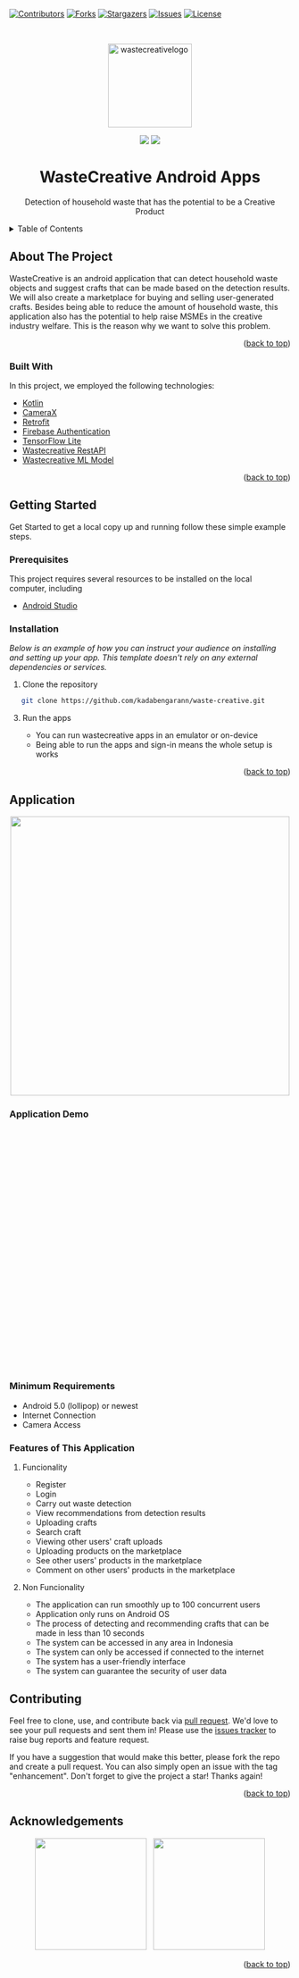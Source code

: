 <div id="top"></div>
<!--
*** Thanks for checking out the Best-README-Template. If you have a suggestion
*** that would make this better, please fork the repo and create a pull request
*** or simply open an issue with the tag "enhancement".
*** Don't forget to give the project a star!
*** Thanks again! Now go create something AMAZING! :D
-->

[![Contributors][contributors-shield]][contributors-url]
[![Forks][forks-shield]][forks-url]
[![Stargazers][stars-shield]][stars-url]
[![Issues][issues-shield]][issues-url]
[![License][license-shield]][license-url]



<!-- PROJECT LOGO -->
<br />

<p align="center">
 <a href="#">
    <img src="https://i.ibb.co/mFHyQcX/Wastecreative.png" alt="wastecreativelogo" height="150">
  </a>

  <p align="center">
    <img src="https://img.shields.io/badge/Team-WasteCreative-9e83fc">
    <img src="https://img.shields.io/badge/C22-PS061-9e83fc?">
  </p>

  <h1 align="center">WasteCreative Android Apps</h1>

  <p align="center">
    Detection of household waste that has the potential to be a Creative Product
    <!-- <br /> -->
    <!-- <a href="https://github.com/github_username/repo_name"><strong>Explore the Projects »</strong></a> -->
    <br />
  </p>



<!-- TABLE OF CONTENTS -->
<details>
  <summary>Table of Contents</summary>
  <ol>
    <li>
      <a href="#about-the-project">About The Project</a>
      <ul>
        <li><a href="#built-with">Built With</a></li>
      </ul>
    </li>
    <li>
      <a href="#getting-started">Getting Started</a>
      <ul>
        <li><a href="#prerequisites">Prerequisites</a></li>
        <li><a href="#installation">Installation</a></li>
      </ul>
    </li>
    <li><a href="#contributing">Contributing</a></li>
    <li><a href="#application">Application</a></li>
    <li><a href="#acknowledgements">Acknowledgments</a></li>
  </ol>
</details>



<!-- ABOUT THE PROJECT -->
## About The Project
WasteCreative is an android application that can detect household waste objects and suggest crafts that can be made based on the detection results. We will also create a marketplace for buying and selling user-generated crafts. Besides being able to reduce the amount of household waste, this application also has the potential to help raise MSMEs in the creative industry welfare. This is the reason why we want to solve this problem.

<p align="right">(<a href="#top">back to top</a>)</p>



### Built With

In this project, we employed the following technologies:
* [Kotlin](https://developer.android.com/kotlin)
* [CameraX](https://developer.android.com/jetpack/androidx/releases/camera)
* [Retrofit](https://square.github.io/retrofit/)
* [Firebase Authentication](https://firebase.google.com/docs/auth)
* [TensorFlow Lite](https://www.tensorflow.org/lite/android)
* [Wastecreative RestAPI](https://github.com/nandaafd/wastecreative)
* [Wastecreative ML Model](https://github.com/ahmadnurokhim/WasteCreative) 

<p align="right">(<a href="#top">back to top</a>)</p>



<!-- GETTING STARTED -->
## Getting Started

Get Started to get a local copy up and running follow these simple example steps.



### Prerequisites

This project requires several resources to be installed on the local computer, including
- [Android Studio](https://www.python.org/downloads/)



### Installation

_Below is an example of how you can instruct your audience on installing and setting up your app. This template doesn't rely on any external dependencies or services._

1. Clone the repository
```sh
   git clone https://github.com/kadabengarann/waste-creative.git
   ```
3. Run the apps

    - You can run wastecreative apps in an emulator or on-device
    - Being able to run the apps and sign-in means the whole setup is works


<p align="right">(<a href="#top">back to top</a>)</p>

## Application

<p align="center">
  <img src="https://i.ibb.co/5Td9bH6/Main-Preview.png" height="500">
</p>

### Application Demo
<div align="center">
  <table style="visibility: hidden;">
   <tr>
     <td align="center">
       <img src="assets/usage1.gif" alt="Example Usage 1" height="400"><br>
       Waste Detection and get Craft Recommendation
     </td>
     <td align="center">
       <img src="assets/usage2.gif" alt="Example Usage 2" height="400"><br>
       Marketplace Forum
     </td>
   </tr>
 </table>
</div>

### Minimum Requirements

- Android 5.0 (lollipop) or newest
- Internet Connection
- Camera Access

### Features of This Application

1. Funcionality
    - Register
    - Login
    - Carry out waste detection
    - View recommendations from detection results
    - Uploading crafts
    - Search craft
    - Viewing other users' craft uploads
    - Uploading products on the marketplace
    - See other users' products in the marketplace
    - Comment on other users' products in the marketplace

2. Non Funcionality
    - The application can run smoothly up to 100 concurrent users
    - Application only runs on Android OS
    - The process of detecting and recommending crafts that can be made in less than 10 seconds
    - The system can be accessed in any area in Indonesia
    - The system can only be accessed if connected to the internet
    - The system has a user-friendly interface
    - The system can guarantee the security of user data
<!-- USAGE EXAMPLES
## Usage

Use this space to show useful examples of how a project can be used. Additional screenshots, code examples and demos work well in this space. You may also link to more resources.

_For more examples, please refer to the [Documentation](https://example.com)_

<p align="right">(<a href="#top">back to top</a>)</p>
-->

<!-- CONTRIBUTING -->
## Contributing


Feel free to clone, use, and contribute back via [pull request](https://docs.github.com/en/github/collaborating-with-pull-requests/proposing-changes-to-your-work-with-pull-requests/about-pull-requests). We'd love to see your pull requests and sent them in! Please use the [issues tracker](https://github.com/kadabengarann/waste-creative/issues) to raise bug reports and feature request.

If you have a suggestion that would make this better, please fork the repo and create a pull request. You can also simply open an issue with the tag "enhancement".
Don't forget to give the project a star! Thanks again!


<p align="right">(<a href="#top">back to top</a>)</p>


<!-- ACKNOWLEDGEMENTS -->
## Acknowledgements

<p align="center">
  <img src="https://i.ibb.co/xFg4JLH/bangkit.png" height="200"></img>&nbsp; &nbsp;<img src="https://i.ibb.co/mFHyQcX/Wastecreative.png" height="200">
</p>

<p align="right">(<a href="#top">back to top</a>)</p>



<!-- MARKDOWN LINKS & IMAGES -->
<!-- https://www.markdownguide.org/basic-syntax/#reference-style-links -->
[contributors-shield]: https://img.shields.io/github/contributors/kadabengarann/waste-creative.svg?style=flat
[contributors-url]: https://github.com/kadabengarann/waste-creative/graphs/contributors
[forks-shield]: https://img.shields.io/github/forks/kadabengarann/waste-creative?style=flat
[forks-url]: https://github.comkadabengarann/waste-creative/network/members
[stars-shield]: https://img.shields.io/github/stars/kadabengarann/waste-creative.svg?style=flat
[stars-url]: https://github.com/kadabengarann/waste-creative/stargazers
[issues-shield]: https://img.shields.io/github/issues/kadabengarann/waste-creative.svg?style=flat
[issues-url]: https://github.com/kadabengarann/waste-creative/issues
[license-shield]: https://img.shields.io/github/license/kadabengarann/waste-creative.svg?style=flat
[license-url]: https://github.com/kadabengarann/waste-creative/blob/master/LICENSE.txt
